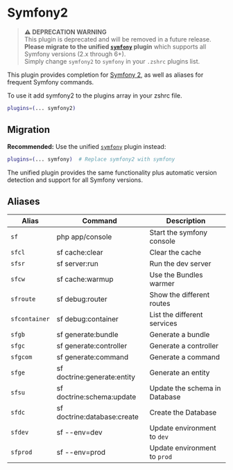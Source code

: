 # Symfony2

> **⚠️ DEPRECATION WARNING**  
> This plugin is deprecated and will be removed in a future release.  
> **Please migrate to the unified [`symfony`](../symfony/) plugin** which supports all Symfony versions (2.x through 6+).  
> Simply change `symfony2` to `symfony` in your `.zshrc` plugins list.

This plugin provides completion for [Symfony 2](https://symfony.com/), as well as aliases for frequent Symfony commands.

To use it add symfony2 to the plugins array in your zshrc file.

```bash
plugins=(... symfony2)
```

## Migration

**Recommended:** Use the unified [`symfony`](../symfony/) plugin instead:

```bash
plugins=(... symfony)  # Replace symfony2 with symfony
```

The unified plugin provides the same functionality plus automatic version detection and support for all Symfony versions.

## Aliases

| Alias         | Command                      | Description                   |
|---------------|------------------------------|-------------------------------|
| `sf`          | php app/console              | Start the symfony console     |
| `sfcl`        | sf cache:clear               | Clear the cache               |
| `sfsr`        | sf server:run                | Run the dev server            |
| `sfcw`        | sf cache:warmup              | Use the Bundles warmer        |
| `sfroute`     | sf debug:router              | Show the different routes     |
| `sfcontainer` | sf debug:container           | List the different services   |
| `sfgb`        | sf generate:bundle           | Generate a bundle             |
| `sfgc`        | sf generate:controller       | Generate a controller         |
| `sfgcom`      | sf generate:command          | Generate a command            |
| `sfge`        | sf doctrine:generate:entity  | Generate an entity            |
| `sfsu`        | sf doctrine:schema:update    | Update the schema in Database |
| `sfdc`        | sf doctrine:database:create  | Create the Database           |
| `sfdev`       | sf --env=dev                 | Update environment to `dev`   |
| `sfprod`      | sf --env=prod                | Update environment to `prod`  |
